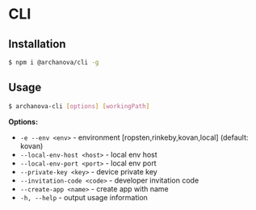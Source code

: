 # CLI

## Installation

```bash
$ npm i @archanova/cli -g
```

## Usage

```bash
$ archanova-cli [options] [workingPath]
```

**Options:**
  * `-e --env <env>` - environment [ropsten,rinkeby,kovan,local] (default: kovan)
  * `--local-env-host <host>` - local env host
  * `--local-env-port <port>` - local env port
  * `--private-key <key>` - device private key
  * `--invitation-code <code>` - developer invitation code
  * `--create-app <name>` - create app with name
  * `-h, --help` - output usage information
